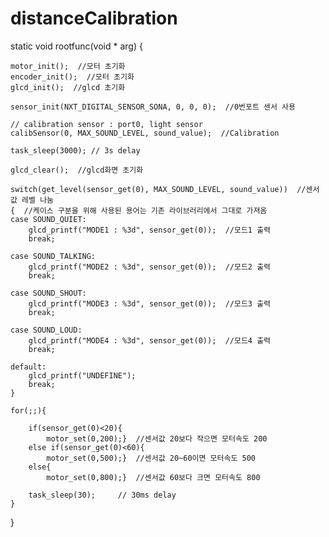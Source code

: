 # distanceCalibration

static void rootfunc(void * arg) {

	motor_init();  //모터 초기화
	encoder_init();  //모터 초기화
	glcd_init();  //glcd 초기화

	sensor_init(NXT_DIGITAL_SENSOR_SONA, 0, 0, 0);  //0번포트 센서 사용

	// calibration sensor : port0, light sensor
	calibSensor(0, MAX_SOUND_LEVEL, sound_value);  //Calibration

	task_sleep(3000); // 3s delay

	glcd_clear();  //glcd화면 초기화

	switch(get_level(sensor_get(0), MAX_SOUND_LEVEL, sound_value))  //센서값 레벨 나눔
	{  //케이스 구분을 위해 사용된 용어는 기존 라이브러리에서 그대로 가져옴
	case SOUND_QUIET:
		glcd_printf("MODE1 : %3d", sensor_get(0));  //모드1 출력
		break;

	case SOUND_TALKING:
		glcd_printf("MODE2 : %3d", sensor_get(0));  //모드2 출력
		break;

	case SOUND_SHOUT:
		glcd_printf("MODE3 : %3d", sensor_get(0));  //모드3 출력
		break;

	case SOUND_LOUD:
		glcd_printf("MODE4 : %3d", sensor_get(0));  //모드4 출력
		break;

	default:
		glcd_printf("UNDEFINE");
		break;
	}

	for(;;){

		if(sensor_get(0)<20){
			motor_set(0,200);}  //센서값 20보다 작으면 모터속도 200
		else if(sensor_get(0)<60){
			motor_set(0,500);}  //센서값 20~60이면 모터속도 500
		else{
			motor_set(0,800);}  //센서값 60보다 크면 모터속도 800

		task_sleep(30);		// 30ms delay
	}
}